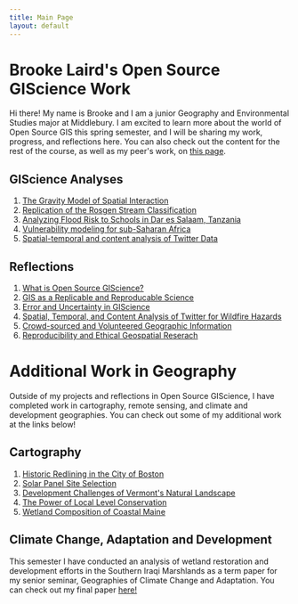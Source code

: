 ```yaml
---
title: Main Page
layout: default
---
```


# Brooke Laird's Open Source GIScience Work
Hi there! My name is Brooke and I am a junior Geography and Environmental Studies major at Middlebury. I am excited to learn more about the world of Open Source GIS this spring semester, and I will be sharing my work, progress, and reflections here. You can also check out the content for the rest of the course, as well as my peer's work, on [this page](https://gis4dev.github.io).

## GIScience Analyses
1. [The Gravity Model of Spatial Interaction](gravity/gravity.md)
2. [Replication of the Rosgen Stream Classification](rosgen/finalReport.md)
3. [Analyzing Flood Risk to Schools in Dar es Salaam, Tanzania](daressalaam/report.md)
4. [Vulnerability modeling for sub-Saharan Africa](malcomb/report.md)
5. [Spatial-temporal and content analysis of Twitter Data](twitter/report.md)

## Reflections
1. [What is Open Source GIScience?](reflection/open-source.md)
2. [GIS as a Replicable and Reproducable Science](reflection/blogpost-2.md)
3. [Error and Uncertainty in GIScience](reflection/blogpost-3.md)
4. [Spatial, Temporal, and Content Analysis of Twitter for Wildfire Hazards](reflection/blogpost-4.md)
5. [Crowd-sourced and Volunteered Geographic Information](reflection/blogpost-5.md)
6. [Reproducibility and Ethical Geospatial Reserach](reflection/blogpost-6.md)

# Additional Work in Geography
Outside of my projects and reflections in Open Source GIScience, I have completed work in cartography, remote sensing, and climate and development geographies. You can check out some of my additional work at the links below!

## Cartography
1. [Historic Redlining in the City of Boston](Cartography/bostonRedlining.png)
2. [Solar Panel Site Selection](Cartography/sitedecision.png)
3. [Development Challenges of Vermont's Natural Landscape](Cartography/solarDev.png)
4. [The Power of Local Level Conservation](Cartography/localconservation.png)
5. [Wetland Composition of Coastal Maine](Cartography/mainewetlands.png)

## Climate Change, Adaptation and Development
This semester I have conducted an analysis of wetland restoration and development efforts in the Southern Iraqi Marshlands as a term paper for my senior seminar, Geographies of Climate Change and Adaptation. You can check out my final paper [here!](GEOG438/marshpolicy.pdf)
